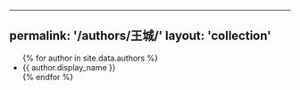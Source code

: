<!-- TODO -->

---
permalink: '/authors/王城/'
layout: 'collection'
---

<ul>
    {% for author in site.data.authors %}
    <li>
        {{ author.display_name }}
    </li>
    {% endfor %}
</ul>
